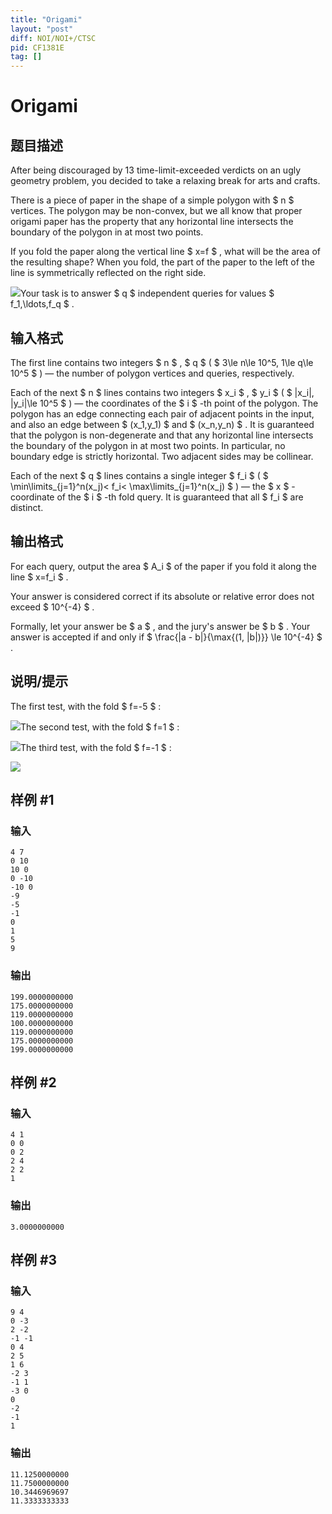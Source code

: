 ```yaml
---
title: "Origami"
layout: "post"
diff: NOI/NOI+/CTSC
pid: CF1381E
tag: []
---
```


# Origami

## 题目描述

After being discouraged by 13 time-limit-exceeded verdicts on an ugly geometry problem, you decided to take a relaxing break for arts and crafts.

There is a piece of paper in the shape of a simple polygon with $ n $ vertices. The polygon may be non-convex, but we all know that proper origami paper has the property that any horizontal line intersects the boundary of the polygon in at most two points.

If you fold the paper along the vertical line $ x=f $ , what will be the area of the resulting shape? When you fold, the part of the paper to the left of the line is symmetrically reflected on the right side.

  ![](https://cdn.luogu.com.cn/upload/vjudge_pic/CF1381E/7c0a887e786d875943cedb8599c824aacb33ac7b.png)Your task is to answer $ q $ independent queries for values $ f_1,\ldots,f_q $ .

## 输入格式

The first line contains two integers $ n $ , $ q $ ( $ 3\le       n\le 10^5, 1\le q\le 10^5 $ ) — the number of polygon vertices and queries, respectively.

Each of the next $ n $ lines contains two integers $ x_i $ , $ y_i $ ( $ |x_i|, |y_i|\le 10^5 $ ) — the coordinates of the $ i $ -th point of the polygon. The polygon has an edge connecting each pair of adjacent points in the input, and also an edge between $ (x_1,y_1) $ and $ (x_n,y_n) $ . It is guaranteed that the polygon is non-degenerate and that any horizontal line intersects the boundary of the polygon in at most two points. In particular, no boundary edge is strictly horizontal. Two adjacent sides may be collinear.

Each of the next $ q $ lines contains a single integer $ f_i $ ( $ \min\limits_{j=1}^n(x_j)< f_i<       \max\limits_{j=1}^n(x_j) $ ) — the $ x $ -coordinate of the $ i $ -th fold query. It is guaranteed that all $ f_i $ are distinct.

## 输出格式

For each query, output the area $ A_i $ of the paper if you fold it along the line $ x=f_i $ .

Your answer is considered correct if its absolute or relative error does not exceed $ 10^{-4} $ .

Formally, let your answer be $ a $ , and the jury's answer be $ b $ . Your answer is accepted if and only if $ \frac{|a -       b|}{\max{(1, |b|)}} \le 10^{-4} $ .

## 说明/提示

The first test, with the fold $ f=-5 $ :

  ![](https://cdn.luogu.com.cn/upload/vjudge_pic/CF1381E/fec64fce3a86c788f4837d43540c38f571946533.png)The second test, with the fold $ f=1 $ :

  ![](https://cdn.luogu.com.cn/upload/vjudge_pic/CF1381E/e7e3d8d20382ff7916a59c0de15ac0f84f66fbdd.png)The third test, with the fold $ f=-1 $ :

  ![](https://cdn.luogu.com.cn/upload/vjudge_pic/CF1381E/737679bae48f956654b312c402864578d8f6b5bf.png)

## 样例 #1

### 输入

```
4 7
0 10
10 0
0 -10
-10 0
-9
-5
-1
0
1
5
9
```

### 输出

```
199.0000000000
175.0000000000
119.0000000000
100.0000000000
119.0000000000
175.0000000000
199.0000000000
```

## 样例 #2

### 输入

```
4 1
0 0
0 2
2 4
2 2
1
```

### 输出

```
3.0000000000
```

## 样例 #3

### 输入

```
9 4
0 -3
2 -2
-1 -1
0 4
2 5
1 6
-2 3
-1 1
-3 0
0
-2
-1
1
```

### 输出

```
11.1250000000
11.7500000000
10.3446969697
11.3333333333
```

